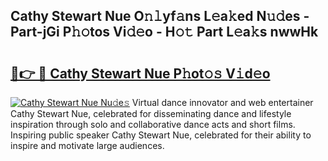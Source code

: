 ## Cathy Stewart Nue O𝚗𝚕yf𝚊ns L𝚎a𝚔ed N𝚞𝚍es - Part-jGi P𝚑𝚘tos Vi𝚍𝚎o - H𝚘𝚝 Part L𝚎a𝚔s nwwHk

# <h2><a href="http://kfbzqls.oniu.top/?m=Cathy+Stewart+Nue">🔗👉 🔴 Cathy Stewart Nue P𝚑ot𝚘𝚜 V𝚒d𝚎o</a></h2>

[![Cathy Stewart Nue Nu𝚍e𝚜](https://i.imgur.com/0qMVB7G.gif)](http://kfbzqls.oniu.top/?m=Cathy+Stewart+Nue)
Virtual dance innovator and web entertainer Cathy Stewart Nue, celebrated for disseminating dance and lifestyle inspiration through solo and collaborative dance acts and short films. Inspiring public speaker Cathy Stewart Nue, celebrated for their ability to inspire and motivate large audiences.  
